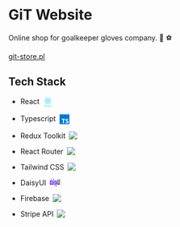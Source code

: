 # GiT Website

Online shop for goalkeeper gloves company. 🧤 ⚽

<a href="www.git-store.pl">git-store.pl</a>

## Tech Stack

- <p style="display: flex; gap: .5em; ">React <img src="https://raw.githubusercontent.com/devicons/devicon/master/icons/react/react-original-wordmark.svg" width="20"></p>
- <p style="display: flex; gap: .5em">Typescript <img src="https://raw.githubusercontent.com/devicons/devicon/master/icons/typescript/typescript-original.svg" width="20"></p>
- <p style="display: flex; gap: .5em; ">Redux Toolkit <img src="https://raw.githubusercontent.com/reduxjs/redux/master/logo/logo.svg" width="20"></p>
- <p style="display: flex; gap: .5em; ">React Router <img src="https://reactrouter.com/_brand/react-router-mark-color.svg" width="20"></p>
- <p style="display: flex; gap: .5em; ">Tailwind CSS <img src="https://tailwindcss.com/_next/static/media/tailwindcss-mark.79614a5f61617ba49a0891494521226b.svg" width="20"></p>
- <p style="display: flex; gap: .5em; ">DaisyUI <img src="https://raw.githubusercontent.com/saadeghi/files/main/daisyui/logo-4.svg" width="20"></p>
- <p style="display: flex; gap: .5em; ">Firebase <img src="https://www.vectorlogo.zone/logos/firebase/firebase-ar21.svg" width="20"></p>
- <p style="display: flex; gap: .5em; ">Stripe API <img src="https://www.vectorlogo.zone/logos/stripe/stripe-ar21.svg" width="20"></p>